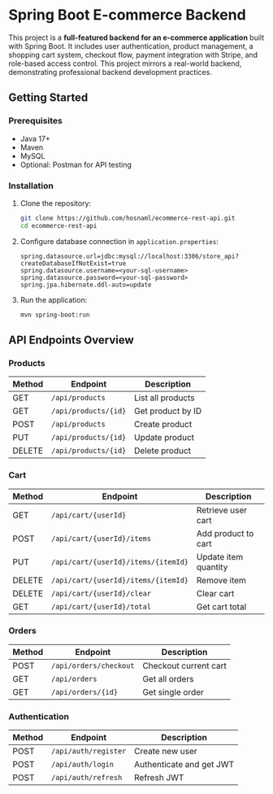 # Spring Boot E-commerce Backend

This project is a **full-featured backend for an e-commerce application** built with Spring Boot. It includes user authentication, product management, a shopping cart system, checkout flow, payment integration with Stripe, and role-based access control. This project mirrors a real-world backend, demonstrating professional backend development practices.

## Getting Started

### Prerequisites

- Java 17+
- Maven
- MySQL
- Optional: Postman for API testing

### Installation

1. Clone the repository:
   ```bash
   git clone https://github.com/hosnaml/ecommerce-rest-api.git
   cd ecommerce-rest-api
   ```

2. Configure database connection in `application.properties`:
   ```properties
   spring.datasource.url=jdbc:mysql://localhost:3306/store_api?createDatabaseIfNotExist=true
   spring.datasource.username=<your-sql-username>
   spring.datasource.password=<your-sql-password>
   spring.jpa.hibernate.ddl-auto=update
   ```

3. Run the application:
   ```bash
   mvn spring-boot:run
   ```

## API Endpoints Overview

### Products

| Method | Endpoint | Description |
|--------|----------|-------------|
| GET | `/api/products` | List all products |
| GET | `/api/products/{id}` | Get product by ID |
| POST | `/api/products` | Create product |
| PUT | `/api/products/{id}` | Update product |
| DELETE | `/api/products/{id}` | Delete product |

### Cart

| Method | Endpoint | Description |
|--------|----------|-------------|
| GET | `/api/cart/{userId}` | Retrieve user cart |
| POST | `/api/cart/{userId}/items` | Add product to cart |
| PUT | `/api/cart/{userId}/items/{itemId}` | Update item quantity |
| DELETE | `/api/cart/{userId}/items/{itemId}` | Remove item |
| DELETE | `/api/cart/{userId}/clear` | Clear cart |
| GET | `/api/cart/{userId}/total` | Get cart total |

### Orders

| Method | Endpoint | Description |
|--------|----------|-------------|
| POST | `/api/orders/checkout` | Checkout current cart |
| GET | `/api/orders` | Get all orders |
| GET | `/api/orders/{id}` | Get single order |

### Authentication

| Method | Endpoint | Description |
|--------|----------|-------------|
| POST | `/api/auth/register` | Create new user |
| POST | `/api/auth/login` | Authenticate and get JWT |
| POST | `/api/auth/refresh` | Refresh JWT |
